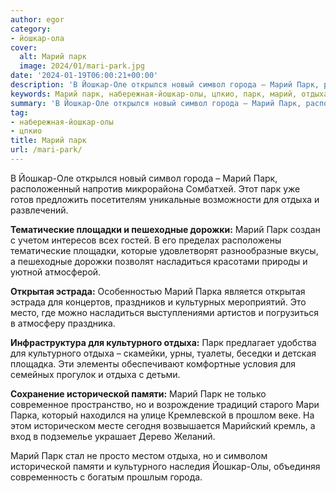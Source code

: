 ```yaml
---
author: egor
category:
- йошкар-ола
cover:
  alt: Марий парк
  image: 2024/01/mari-park.jpg
date: '2024-01-19T06:00:21+00:00'
description: 'В Йошкар-Оле открылся новый символ города – Марий Парк, расположенный напротив микрорайона Сомбатхей. Этот парк уже готов предложить посетителям...'
keywords: Марий парк, набережная-йошкар-олы, цпкио, парк, марий, отдыха, культурного, йошкар, города, тематические, площадки, пешеходные, дорожки, насладиться, открытая, эстрада, парка, исторической
summary: 'В Йошкар-Оле открылся новый символ города – Марий Парк, расположенный напротив микрорайона Сомбатхей. Этот парк уже готов предложить посетителям...'
tag:
- набережная-йошкар-олы
- цпкио
title: Марий парк
url: /mari-park/
---
```


В Йошкар-Оле открылся новый символ города – Марий Парк, расположенный напротив микрорайона Сомбатхей. Этот парк уже готов предложить посетителям уникальные возможности для отдыха и развлечений.

**Тематические площадки и пешеходные дорожки:** Марий Парк создан с учетом интересов всех гостей. В его пределах расположены тематические площадки, которые удовлетворят разнообразные вкусы, а пешеходные дорожки позволят насладиться красотами природы и уютной атмосферой.

**Открытая эстрада:** Особенностью Марий Парка является открытая эстрада для концертов, праздников и культурных мероприятий. Это место, где можно насладиться выступлениями артистов и погрузиться в атмосферу праздника.

**Инфраструктура для культурного отдыха:** Парк предлагает удобства для культурного отдыха – скамейки, урны, туалеты, беседки и детская площадка. Эти элементы обеспечивают комфортные условия для семейных прогулок и отдыха с детьми.

**Сохранение исторической памяти:** Марий Парк не только современное пространство, но и возрождение традиций старого Мари Парка, который находился на улице Кремлевской в прошлом веке. На этом историческом месте сегодня возвышается Марийский кремль, а вход в подземелье украшает Дерево Желаний.

Марий Парк стал не просто местом отдыха, но и символом исторической памяти и культурного наследия Йошкар-Олы, объединяя современность с богатым прошлым города.